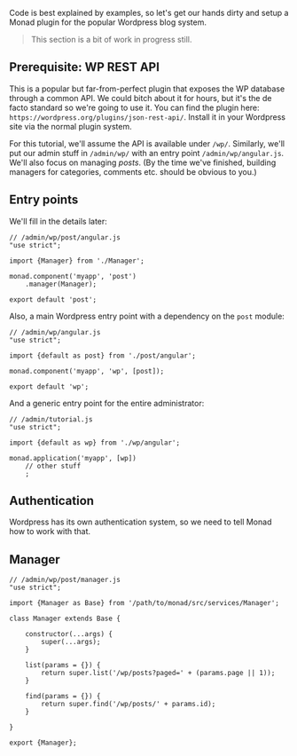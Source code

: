 Code is best explained by examples, so let's get our hands dirty and setup a
Monad plugin for the popular Wordpress blog system.

> This section is a bit of work in progress still.

## Prerequisite: WP REST API
This is a popular but far-from-perfect plugin that exposes the WP database
through a common API. We could bitch about it for hours, but it's the de facto
standard so we're going to use it. You can find the plugin here:
`https://wordpress.org/plugins/json-rest-api/`. Install it in your Wordpress
site via the normal plugin system.

For this tutorial, we'll assume the API is available under `/wp/`. Similarly,
we'll put our admin stuff in `/admin/wp/` with an entry point
`/admin/wp/angular.js`. We'll also focus on managing _posts_. (By the time we've
finished, building managers for categories, comments etc. should be obvious to
you.)

## Entry points
We'll fill in the details later:

    // /admin/wp/post/angular.js
    "use strict";

    import {Manager} from './Manager';

    monad.component('myapp', 'post')
        .manager(Manager);

    export default 'post';

Also, a main Wordpress entry point with a dependency on the `post` module:

    // /admin/wp/angular.js
    "use strict";

    import {default as post} from './post/angular';
    
    monad.component('myapp', 'wp', [post]);

    export default 'wp';

And a generic entry point for the entire administrator:

    // /admin/tutorial.js
    "use strict";

    import {default as wp} from './wp/angular';

    monad.application('myapp', [wp])
        // other stuff
        ;

## Authentication
Wordpress has its own authentication system, so we need to tell Monad how to
work with that.

## Manager
    // /admin/wp/post/manager.js
    "use strict";

    import {Manager as Base} from '/path/to/monad/src/services/Manager';

    class Manager extends Base {

        constructor(...args) {
            super(...args);
        }

        list(params = {}) {
            return super.list('/wp/posts?paged=' + (params.page || 1));
        }

        find(params = {}) {
            return super.find('/wp/posts/' + params.id);
        }

    }

    export {Manager};

